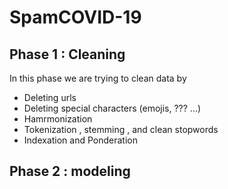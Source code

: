 # SpamCOVID-19
## Phase 1 : Cleaning
In this phase we are trying to clean data by 
- Deleting urls
- Deleting special characters (emojis, ??? ...)
- Hamrmonization
- Tokenization , stemming , and clean stopwords
- Indexation and Ponderation

## Phase 2 : modeling